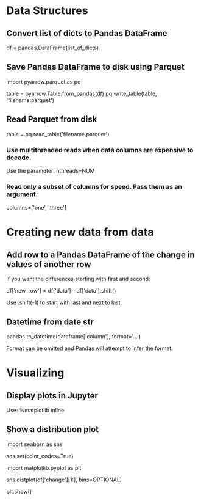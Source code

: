 # Data Structures
## Convert list of dicts to Pandas DataFrame 
df = pandas.DataFrame(list_of_dicts)

## Save Pandas DataFrame to disk using Parquet
import pyarrow.parquet as pq

table = pyarrow.Table.from_pandas(df)
pq.write_table(table, 'filename.parquet')

## Read Parquet from disk
table = pq.read_table('filename.parquet')
### Use multithreaded reads when data columns are expensive to decode. 
Use the parameter: nthreads=NUM
### Read only a subset of columns for speed. Pass them as an argument:
columns=['one', 'three']
# Creating new data from data
## Add row to a Pandas DataFrame of the change in values of another row
If you want the differences starting with first and second:

df['new_row'] = df['data'] - df['data'].shift()


Use .shift(-1) to start with last and next to last.


## Datetime from date str
pandas.to_datetime(dataframe['column'], format='...')

Format can be omitted and Pandas will attempt to infer the format.

# Visualizing
## Display plots in Jupyter
Use: %matplotlib inline



## Show a distribution plot
import seaborn as sns

sns.set(color_codes=True)

import matplotlib.pyplot as plt

sns.distplot(df['change'][1:], bins=OPTIONAL)

plt.show()
